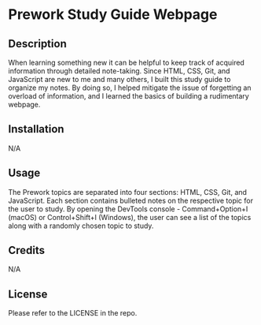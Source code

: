 # Prework Study Guide Webpage

## Description

When learning something new it can be helpful to keep track of acquired information through detailed note-taking. Since HTML, CSS, Git, and JavaScript are new to me and many others, I built this study guide to organize my notes. By doing so, I helped mitigate the issue of forgetting an overload of information, and I learned the basics of building a rudimentary webpage.

## Installation

N/A

## Usage

The Prework topics are separated into four sections: HTML, CSS, Git, and JavaScript. Each section contains bulleted notes on the respective topic for the user to study. By opening the DevTools console - Command+Option+I (macOS) or Control+Shift+I (Windows), the user can see a list of the topics along with a randomly chosen topic to study.

## Credits

N/A

## License

Please refer to the LICENSE in the repo.